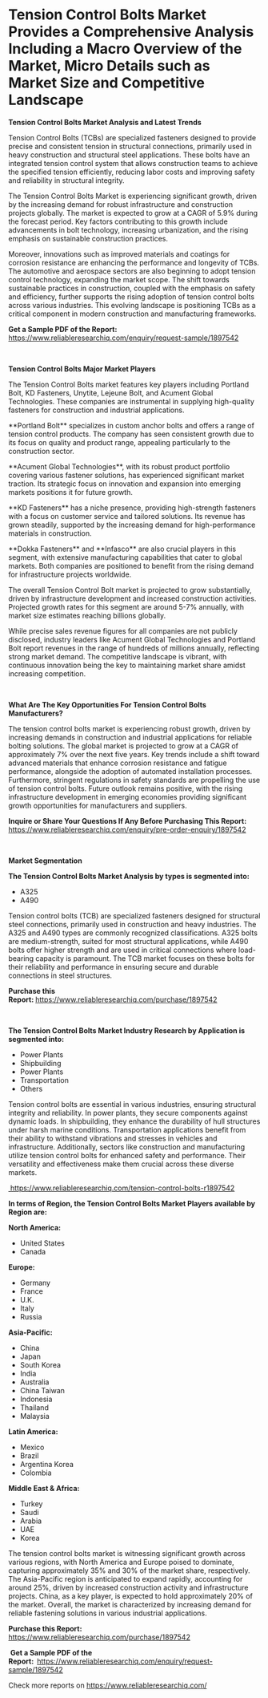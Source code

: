 <p><h1>Tension Control Bolts Market Provides a Comprehensive Analysis Including a Macro Overview of the Market, Micro Details such as Market Size and Competitive Landscape</h1></p><p><strong>Tension Control Bolts Market Analysis and Latest Trends</strong></p>
<p><p>Tension Control Bolts (TCBs) are specialized fasteners designed to provide precise and consistent tension in structural connections, primarily used in heavy construction and structural steel applications. These bolts have an integrated tension control system that allows construction teams to achieve the specified tension efficiently, reducing labor costs and improving safety and reliability in structural integrity.</p><p>The Tension Control Bolts Market is experiencing significant growth, driven by the increasing demand for robust infrastructure and construction projects globally. The market is expected to grow at a CAGR of 5.9% during the forecast period. Key factors contributing to this growth include advancements in bolt technology, increasing urbanization, and the rising emphasis on sustainable construction practices. </p><p>Moreover, innovations such as improved materials and coatings for corrosion resistance are enhancing the performance and longevity of TCBs. The automotive and aerospace sectors are also beginning to adopt tension control technology, expanding the market scope. The shift towards sustainable practices in construction, coupled with the emphasis on safety and efficiency, further supports the rising adoption of tension control bolts across various industries. This evolving landscape is positioning TCBs as a critical component in modern construction and manufacturing frameworks.</p></p>
<p><strong>Get a Sample PDF of the Report:&nbsp;</strong> <a href="https://www.reliableresearchiq.com/enquiry/request-sample/1897542?utm_campaign=2188&utm_medium=2&utm_source=Github&utm_content=ia&utm_term=16022025&utm_id=tension-control-bolts">https://www.reliableresearchiq.com/enquiry/request-sample/1897542</a></p>
<p>&nbsp;</p>
<p><strong>Tension Control Bolts Major Market Players</strong></p>
<p><p>The Tension Control Bolts market features key players including Portland Bolt, KD Fasteners, Unytite, Lejeune Bolt, and Acument Global Technologies. These companies are instrumental in supplying high-quality fasteners for construction and industrial applications.</p><p>**Portland Bolt** specializes in custom anchor bolts and offers a range of tension control products. The company has seen consistent growth due to its focus on quality and product range, appealing particularly to the construction sector.</p><p>**Acument Global Technologies**, with its robust product portfolio covering various fastener solutions, has experienced significant market traction. Its strategic focus on innovation and expansion into emerging markets positions it for future growth.</p><p>**KD Fasteners** has a niche presence, providing high-strength fasteners with a focus on customer service and tailored solutions. Its revenue has grown steadily, supported by the increasing demand for high-performance materials in construction.</p><p>**Dokka Fasteners** and **Infasco** are also crucial players in this segment, with extensive manufacturing capabilities that cater to global markets. Both companies are positioned to benefit from the rising demand for infrastructure projects worldwide.</p><p>The overall Tension Control Bolt market is projected to grow substantially, driven by infrastructure development and increased construction activities. Projected growth rates for this segment are around 5-7% annually, with market size estimates reaching billions globally.</p><p>While precise sales revenue figures for all companies are not publicly disclosed, industry leaders like Acument Global Technologies and Portland Bolt report revenues in the range of hundreds of millions annually, reflecting strong market demand. The competitive landscape is vibrant, with continuous innovation being the key to maintaining market share amidst increasing competition.</p></p>
<p>&nbsp;</p>
<p><strong>What Are The Key Opportunities For Tension Control Bolts Manufacturers?</strong></p>
<p><p>The tension control bolts market is experiencing robust growth, driven by increasing demands in construction and industrial applications for reliable bolting solutions. The global market is projected to grow at a CAGR of approximately 7% over the next five years. Key trends include a shift toward advanced materials that enhance corrosion resistance and fatigue performance, alongside the adoption of automated installation processes. Furthermore, stringent regulations in safety standards are propelling the use of tension control bolts. Future outlook remains positive, with the rising infrastructure development in emerging economies providing significant growth opportunities for manufacturers and suppliers.</p></p>
<p><strong>Inquire or Share Your Questions If Any Before Purchasing This Report:</strong> <a href="https://www.reliableresearchiq.com/enquiry/pre-order-enquiry/1897542?utm_campaign=2188&utm_medium=2&utm_source=Github&utm_content=ia&utm_term=16022025&utm_id=tension-control-bolts">https://www.reliableresearchiq.com/enquiry/pre-order-enquiry/1897542</a></p>
<p>&nbsp;</p>
<p><strong>Market Segmentation</strong></p>
<p><strong>The Tension Control Bolts Market Analysis by types is segmented into:</strong></p>
<p><ul><li>A325</li><li>A490</li></ul></p>
<p><p>Tension control bolts (TCB) are specialized fasteners designed for structural steel connections, primarily used in construction and heavy industries. The A325 and A490 types are commonly recognized classifications. A325 bolts are medium-strength, suited for most structural applications, while A490 bolts offer higher strength and are used in critical connections where load-bearing capacity is paramount. The TCB market focuses on these bolts for their reliability and performance in ensuring secure and durable connections in steel structures.</p></p>
<p><strong>Purchase this Report:&nbsp;</strong><a href="https://www.reliableresearchiq.com/purchase/1897542?utm_campaign=2188&utm_medium=2&utm_source=Github&utm_content=ia&utm_term=16022025&utm_id=tension-control-bolts">https://www.reliableresearchiq.com/purchase/1897542</a></p>
<p>&nbsp;</p>
<p><strong>The Tension Control Bolts Market Industry Research by Application is segmented into:</strong></p>
<p><ul><li>Power Plants</li><li>Shipbuilding</li><li>Power Plants</li><li>Transportation</li><li>Others</li></ul></p>
<p><p>Tension control bolts are essential in various industries, ensuring structural integrity and reliability. In power plants, they secure components against dynamic loads. In shipbuilding, they enhance the durability of hull structures under harsh marine conditions. Transportation applications benefit from their ability to withstand vibrations and stresses in vehicles and infrastructure. Additionally, sectors like construction and manufacturing utilize tension control bolts for enhanced safety and performance. Their versatility and effectiveness make them crucial across these diverse markets.</p></p>
<p><a href="https://www.reliableresearchiq.com/tension-control-bolts-r1897542?utm_campaign=2188&utm_medium=2&utm_source=Github&utm_content=ia&utm_term=16022025&utm_id=tension-control-bolts">&nbsp;https://www.reliableresearchiq.com/tension-control-bolts-r1897542</a></p>
<p><strong>In terms of Region, the Tension Control Bolts Market Players available by Region are:</strong></p>
<p>
    <p> <strong> North America: </strong>
        <ul>
            <li>United States</li>
            <li>Canada</li>
        </ul>
        </p> 
    <p> <strong> Europe: </strong>
        <ul>
            <li>Germany</li>
            <li>France</li>
            <li>U.K.</li>
            <li>Italy</li>
            <li>Russia</li>
        </ul>
        </p> 
    <p> <strong> Asia-Pacific: </strong>
        <ul>
            <li>China</li>
            <li>Japan</li>
            <li>South Korea</li>
            <li>India</li>
            <li>Australia</li>
            <li>China Taiwan</li>
            <li>Indonesia</li>
            <li>Thailand</li>
            <li>Malaysia</li>
        </ul>
        </p> 
    <p> <strong> Latin America: </strong>
        <ul>
            <li>Mexico</li>
            <li>Brazil</li>
            <li>Argentina Korea</li>
            <li>Colombia</li>
        </ul>
        </p> 
    <p> <strong> Middle East & Africa: </strong>
        <ul>
            <li>Turkey</li>
            <li>Saudi</li>
            <li>Arabia</li>
            <li>UAE</li>
            <li>Korea</li>
        </ul>
    </p>
    </p>
<p><p>The tension control bolts market is witnessing significant growth across various regions, with North America and Europe poised to dominate, capturing approximately 35% and 30% of the market share, respectively. The Asia-Pacific region is anticipated to expand rapidly, accounting for around 25%, driven by increased construction activity and infrastructure projects. China, as a key player, is expected to hold approximately 20% of the market. Overall, the market is characterized by increasing demand for reliable fastening solutions in various industrial applications.</p></p>
<p><strong>Purchase this Report: </strong><a href="https://www.reliableresearchiq.com/purchase/1897542?utm_campaign=2188&utm_medium=2&utm_source=Github&utm_content=ia&utm_term=16022025&utm_id=tension-control-bolts">https://www.reliableresearchiq.com/purchase/1897542</a></p>
<p>&nbsp;<strong>Get a Sample PDF of the Report:&nbsp;&nbsp;</strong><a href="https://www.reliableresearchiq.com/enquiry/request-sample/1897542?utm_campaign=2188&utm_medium=2&utm_source=Github&utm_content=ia&utm_term=16022025&utm_id=tension-control-bolts">https://www.reliableresearchiq.com/enquiry/request-sample/1897542</a></p>
<p><strong></strong></p>
<p>Check more reports on <a href="https://www.reliableresearchiq.com/?utm_campaign=2188&utm_medium=2&utm_source=Github&utm_content=ia&utm_term=16022025&utm_id=tension-control-bolts">https://www.reliableresearchiq.com/</a></p>